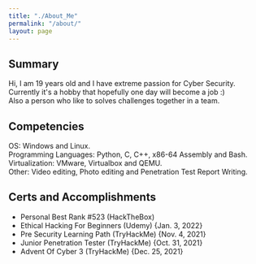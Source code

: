 ```yaml
---
title: "./About_Me"
permalink: "/about/"
layout: page
---
```


## Summary  
  
Hi, I am 19 years old and I have extreme passion for Cyber Security.  
Currently it's a hobby that hopefully one day will become a job :)  
Also a person who like to solves challenges together in a team.  


## Competencies  

OS: Windows and Linux.  
Programming Languages: Python, C, C++, x86-64 Assembly and Bash.  
Virtualization: VMware, Virtualbox and QEMU.  
Other: Video editing, Photo editing and Penetration Test Report Writing.   

## Certs and Accomplishments  

- Personal Best Rank #523 (HackTheBox)  
- Ethical Hacking For Beginners (Udemy) {Jan. 3, 2022}  
- Pre Security Learning Path (TryHackMe) {Nov. 4, 2021}  
- Junior Penetration Tester (TryHackMe) {Oct. 31, 2021}  
- Advent Of Cyber 3 (TryHackMe) {Dec. 25, 2021}  
